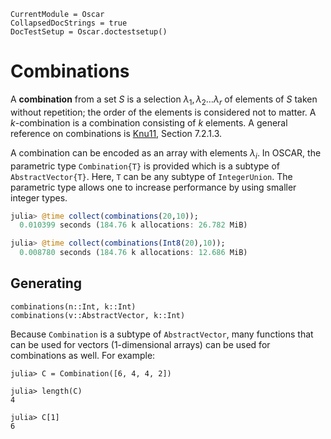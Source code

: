 ```@meta
CurrentModule = Oscar
CollapsedDocStrings = true
DocTestSetup = Oscar.doctestsetup()
```

# Combinations

A **combination** from a set $S$ is a selection $\lambda_1, \lambda_2 \dots \lambda_r$ of elements of $S$ taken without repetition; the order of the elements is considered not to matter. A $k$-combination is a combination consisting of $k$ elements.
A general reference on combinations is [Knu11](@cite), Section 7.2.1.3.

A combination can be encoded as an array with elements $\lambda_i$.
In OSCAR, the parametric type `Combination{T}` is provided which is a subtype of `AbstractVector{T}`.
Here, `T` can be any subtype of `IntegerUnion`.
The parametric type allows one to increase performance by using smaller integer types.
```julia
julia> @time collect(combinations(20,10));
  0.010399 seconds (184.76 k allocations: 26.782 MiB)

julia> @time collect(combinations(Int8(20),10));
  0.008780 seconds (184.76 k allocations: 12.686 MiB)
```


## Generating

```@docs
combinations(n::Int, k::Int)
combinations(v::AbstractVector, k::Int)
```

Because `Combination` is a subtype of `AbstractVector`, many functions that can be used for vectors (1-dimensional arrays) can be used for combinations as well.
For example:
```jldoctest
julia> C = Combination([6, 4, 4, 2])

julia> length(C)
4

julia> C[1]
6
```
